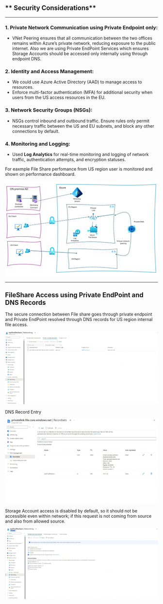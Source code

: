 ## ** Security Considerations**
---
### **1. Private Network Communication using Private Endpoint only:**
- VNet Peering ensures that all communication between the two offices remains within Azure’s private network, reducing exposure to the public internet. Also we are using Private EndPoint Services which ensures Storage Accounts should be accessed only internally using through endpoint DNS.

### **2. Identity and Access Management:**
- We could use Azure Active Directory (AAD) to manage access to resources.
- Enforce multi-factor authentication (MFA) for additional security when users from the US access resources in the EU.

### **3. Network Security Groups (NSGs):**
- NSGs control inbound and outbound traffic. Ensure rules only permit necessary traffic between the US and EU subnets, and block any other connections by default.

### **4. Monitoring and Logging:**
- Used **Log Analytics** for real-time monitoring and logging of network traffic, authentication attempts, and encryption statuses.

For eaxmple File Share perfomance from US region user is monitored and shown on performance dashboard.

![Solution Design](./docs/images/WP01SolutionDesign.jpeg)

---

## FileShare Access using Private EndPoint and DNS Records

The secure connection between File share goes through private endpoint and Private EndPoint resolved through DNS records for US region internal file access.

![Private EndPoint](./docs/images/privateendpoint.png)

DNS Record Entry

![DNS Records](./docs/images/dnsrecords.png)

Storage Account access is disabled by default, so it should not be accessible even within network; if this request is not coming from source and also from allowed source.

![Storage Account not Acessible](./docs/images/storageaccountnetworkaccessdisabled.png)

